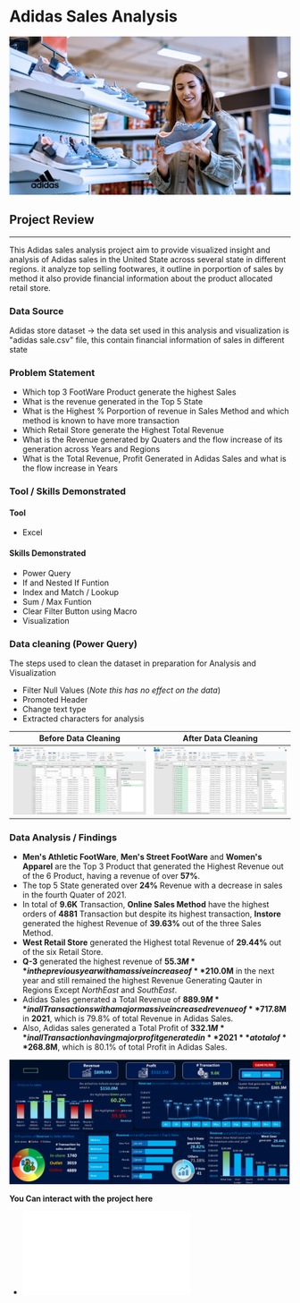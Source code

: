 # Adidas Sales Analysis

![](adidas_pics.jpg)

## Project Review
---

This Adidas sales analysis project aim to provide visualized insight and analysis of Adidas sales in the United State across several state in different regions. it analyze top selling footwares, it outline in porportion of sales by method it also provide financial information about the product allocated retail store.

### Data Source
Adidas store dataset -> the data set used in this analysis and visualization is "adidas sale.csv" file, this contain financial information of sales in different state

### Problem Statement
- Which top 3 FootWare Product generate the highest Sales
- What is the revenue generated in the Top 5 State 
- What is the Highest % Porportion of revenue in Sales Method and which method is known to have more transaction
- Which Retail Store generate the Highest Total Revenue
- What is the Revenue generated by Quaters and the flow increase of its generation across Years and Regions
- What is the Total Revenue, Profit Generated in Adidas Sales and what is the flow increase in Years

### Tool / Skills Demonstrated

#### Tool
- Excel

#### Skills Demonstrated
- Power Query
- If and Nested If Funtion
- Index and Match / Lookup
- Sum / Max Funtion
- Clear Filter Button using Macro
- Visualization

### Data cleaning (Power Query)

The steps used to clean the dataset in preparation for Analysis and Visualization

- Filter Null Values (_Note_ _this has no effect on the data_)
- Promoted Header
- Change text type
- Extracted characters for analysis
  
 Before Data Cleaning                                 |                 After Data Cleaning
 :---------------------------------------------------:|:---------------------------------------:
 ![](before_datacleaning_in_addidas_store_sales.png)   | ![](after_cleaning_in_adidas_sales.png)

### Data Analysis / Findings

- **Men's Athletic FootWare**, **Men's Street FootWare** and **Women's Apparel** are the Top 3 Product that generated the Highest Revenue out of the 6 Product, having a revenue of over **57%**.
- The top 5 State generated over **24%** Revenue with a decrease in sales in the fourth Quater of 2021.
- In total of **9.6K** Transaction, **Online Sales Method** have the highest orders of **4881** Transaction but despite its highest transaction, **Instore** generated the highest Revenue of **39.63%** out of the three Sales Method. 
- **West Retail Store** generated the Highest total Revenue of **29.44%** out of the six Retail Store.
- **Q-3** generated the highest revenue of **$55.3M** in the previous year with a massive increase of **$210.0M** in the next year and still remained the highest Revenue Generating Qauter in Regions Except *NorthEast* and *SouthEast*.
- Adidas Sales generated a Total Revenue of **$889.9M** in all Transactions with a major massive increased revenue of **$717.8M** in **2021**, which is 79.8% of total Revenue in Adidas Sales.
- Also, Adidas sales generated a Total Profit of **$332.1M** in all Transaction having major profit generated in **2021** a total of **$268.8M**, which is 80.1% of total Profit in Adidas Sales.

 ![](adidas_visualization.png)

**You Can interact with the project here**
- ![click here](Adiddas_sales_analysis.xlsm)
